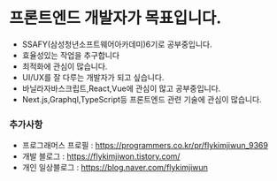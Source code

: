# 프론트엔드 개발자가 목표입니다.

- SSAFY(삼성청년소프트웨어아카데미)6기로 공부중입니다.
- 효율성있는 작업을 추구합니다
- 최적화에 관심이 많습니다.
- UI/UX를 잘 다루는 개발자가 되고 싶습니다.
- 바닐라자바스크립트,React,Vue에 관심이 많고 공부중입니다.
- Next.js,Graphql,TypeScript등 프론트엔드 관련 기술에 관심이 많습니다.



### 추가사항

- 프로그래머스 프로필 : https://programmers.co.kr/pr/flykimjiwun_9369
- 개발 블로그 : https://flykimjiwon.tistory.com/
- 개인 일상블로그 : https://blog.naver.com/flykimjiwun

